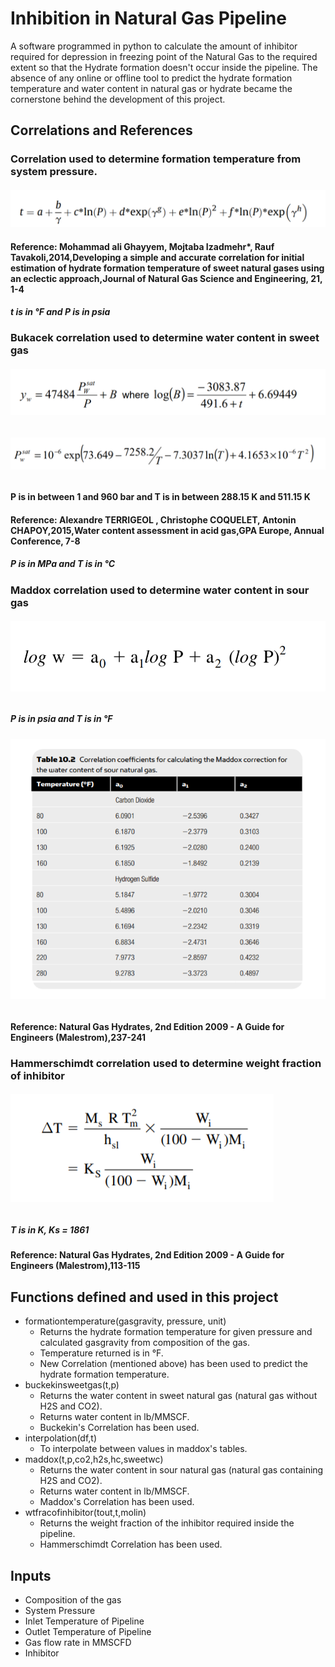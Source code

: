 # Inhibition in Natural Gas Pipeline
A software programmed in python to calculate the amount of inhibitor required for depression in freezing point of the Natural Gas to the required extent so that the Hydrate formation doesn't occur inside the pipeline.
The absence of any online or offline tool to predict the hydrate formation temperature and water content in natural gas or hydrate became the cornerstone behind the development of this project.

## Correlations and References
### Correlation used to determine formation temperature from system pressure.
#### ![](newcorrelation.PNG)
#### Reference: Mohammad ali Ghayyem, Mojtaba Izadmehr*, Rauf Tavakoli,2014,Developing a simple and accurate correlation for initial estimation of hydrate formation temperature of sweet natural gases using an eclectic approach,Journal of Natural Gas Science and Engineering, 21, 1-4
##### t is in °F and P is in psia

### Bukacek correlation used to determine water content in sweet gas
###### ![](bukacek.PNG)
###### ![](saturatedvapourpressure.PNG)
#### P is in between 1 and 960 bar and T is in between 288.15 K and 511.15 K
#### Reference: Alexandre TERRIGEOL , Christophe COQUELET, Antonin CHAPOY,2015,Water content assessment in acid gas,GPA Europe, Annual Conference, 7-8
##### P is in MPa and T is in °C

### Maddox correlation used to determine water content in sour gas
###### ![](maddox.PNG)
##### P is in psia and T is in °F
###### ![](mt.PNG)
#### Reference: Natural Gas Hydrates, 2nd Edition 2009 - A Guide for Engineers (Malestrom),237-241

### Hammerschimdt correlation used to determine weight fraction of inhibitor
###### ![](hsqw.PNG)
##### T is in K, Ks = 1861
#### Reference: Natural Gas Hydrates, 2nd Edition 2009 - A Guide for Engineers (Malestrom),113-115

## Functions defined and used in this project
* formationtemperature(gasgravity, pressure, unit)
  * Returns the hydrate formation temperature for given pressure and calculated gasgravity from composition of the gas.
  * Temperature returned is in °F.
  * New Correlation (mentioned above) has been used to predict the hydrate formation temperature.
* buckekinsweetgas(t,p)
  * Returns the water content in sweet natural gas (natural gas without H2S and CO2).
  * Returns water content in lb/MMSCF.
  * Buckekin's Correlation has been used.
* interpolation(df,t)
  * To interpolate between values in maddox's tables.
* maddox(t,p,co2,h2s,hc,sweetwc)
  * Returns the water content in sour natural gas (natural gas containing H2S and CO2).
  * Returns water content in lb/MMSCF.
  * Maddox's Correlation has been used.
* wtfracofinhibitor(tout,t,molin)
  * Returns the weight fraction of the inhibitor required inside the pipeline.
  * Hammerschimdt Correlation has been used.

## Inputs
* Composition of the gas
* System Pressure
* Inlet Temperature of Pipeline
* Outlet Temperature of Pipeline 
* Gas flow rate in MMSCFD
* Inhibitor

 
